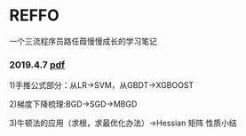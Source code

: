 # REFFO
一个三流程序员路任葭慢慢成长的学习笔记

### 2019.4.7 [pdf](https://github.com/slayAlphalu/-REFFO/blob/master/手推常用公式20190407.pdf)

1)手推公式部分：从LR->SVM，从GBDT->XGBOOST 

2)梯度下降梳理:BGD->SGD->MBGD

3)牛顿法的应用（求根，求最优化办法）->Hessian 矩阵 性质小结
